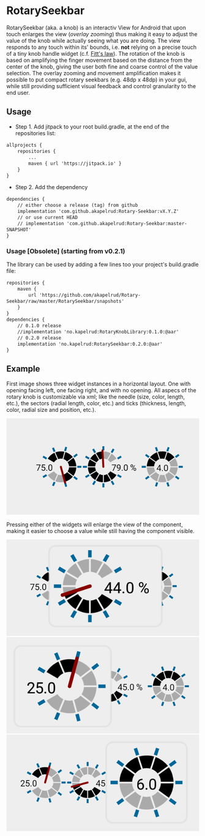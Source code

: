 # RotarySeekbar
RotarySeekbar (aka. a knob) is an interactiv View for Android that upon touch enlarges the view (_overlay zooming_) thus making it easy to adjust the value of the knob while actually seeing what you are doing. The view responds to any touch within its' bounds, i.e. **not** relying on a precise touch of a tiny knob handle widget (c.f. [Fitt's law](https://en.wikipedia.org/wiki/Fitts%27s_law)). The rotation of the knob is based on amplifying the finger movement based on the distance from the center of the knob, giving the user both fine and coarse control of the value selection. The overlay zooming and movement amplification makes it possible to put compact rotary seekbars (e.g. 48dp x 48dp) in your gui, while still providing sufficient visual feedback and control granularity to the end user.

## Usage
 - Step 1. Add jitpack to your root build.gradle, at the end of the repositories list:
```
allprojects {
	repositories {
		...
		maven { url 'https://jitpack.io' }
	}
}
```
- Step 2. Add the dependency
```
dependencies {
    // either choose a release (tag) from github
    implementation 'com.github.akapelrud:Rotary-Seekbar:vX.Y.Z'
    // or use current HEAD
    // implementation 'com.github.akapelrud:Rotary-Seekbar:master-SNAPSHOT'
}
```

### Usage [Obsolete] (starting from v0.2.1)
The library can be used by adding a few lines too your project's build.gradle file:  
```
repositories {
    maven {
        url 'https://github.com/akapelrud/Rotary-Seekbar/raw/master/RotarySeekbar/snapshots'
    }
}
dependencies {
    // 0.1.0 release
    //implementation 'no.kapelrud:RotaryKnobLibrary:0.1.0:@aar'
    // 0.2.0 release
    implementation 'no.kapelrud:RotarySeekbar:0.2.0:@aar'
}
```

## Example
First image shows three widget instances in a horizontal layout. One with opening facing left, one facing right, and with no opening. All aspecs of the rotary knob is customizable via xml; like the needle (size, color, length, etc.), the sectors (radial length, color, etc.) and ticks (thickness, length, color, radial size and position, etc.).

![example 1](https://raw.githubusercontent.com/akapelrud/Rotary-Seekbar/master/screenshots/screenshot_01_cropped.png)

Pressing either of the widgets will enlarge the view of the component, making it easier to choose a value while still having the component visible.

![example 2](https://raw.githubusercontent.com/akapelrud/Rotary-Seekbar/master/screenshots/screenshot_02_cropped.png)
![example 3](https://raw.githubusercontent.com/akapelrud/Rotary-Seekbar/master/screenshots/screenshot_03_cropped.png)
![example 4](https://raw.githubusercontent.com/akapelrud/Rotary-Seekbar/master/screenshots/screenshot_04_cropped.png)
